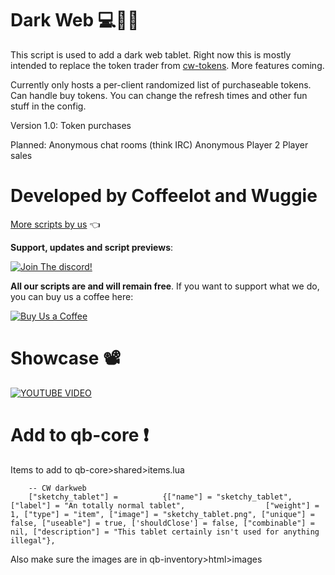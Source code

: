 # Dark Web 💻🦹‍♂️
This script is used to add a dark web tablet. 
Right now this is mostly intended to replace the token trader from [cw-tokens](https://github.com/Coffeelot/cw-tokens). More features coming.

Currently only hosts a per-client randomized list of purchaseable tokens. Can handle buy tokens. You can change the refresh times and other fun stuff in the config.


Version 1.0:
Token purchases

Planned:
Anonymous chat rooms (think IRC)
Anonymous Player 2 Player sales 

# Developed by Coffeelot and Wuggie
[More scripts by us](https://github.com/stars/Coffeelot/lists/cw-scripts)  👈

**Support, updates and script previews**:

[![Join The discord!](https://cdn.discordapp.com/attachments/977876510620909579/1013102122985857064/discordJoin.png)](https://discord.gg/FJY4mtjaKr )

**All our scripts are and will remain free**. If you want to support what we do, you can buy us a coffee here:

[![Buy Us a Coffee](https://www.buymeacoffee.com/assets/img/guidelines/download-assets-sm-2.svg)](https://www.buymeacoffee.com/cwscriptbois )
# Showcase 📽
[![YOUTUBE VIDEO](http://img.youtube.com/vi/prR0wx2UbSw/0.jpg)](https://youtu.be/prR0wx2UbSw)

# Add to qb-core ❗
Items to add to qb-core>shared>items.lua 
```
	-- CW darkweb
	["sketchy_tablet"] =          {["name"] = "sketchy_tablet",         ["label"] = "An totally normal tablet",                  ["weight"] = 1, ["type"] = "item", ["image"] = "sketchy_tablet.png", ["unique"] = false, ["useable"] = true, ['shouldClose'] = false, ["combinable"] = nil, ["description"] = "This tablet certainly isn't used for anything illegal"},

```
 
Also make sure the images are in qb-inventory>html>images
